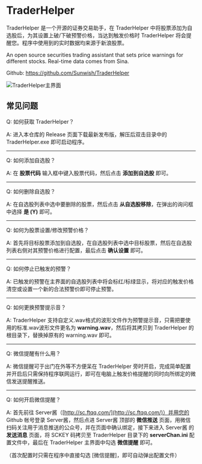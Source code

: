 # TraderHelper

TraderHelper 是一个开源的证券交易助手，在 TraderHelper 中将股票添加为自选股后，为其设置上破/下破预警价格，当达到触发价格时 TraderHelper 将会提醒您。程序中使用到的实时数据均来源于新浪股票。

An open source securities trading assistant that sets price warnings for different stocks. Real-time data comes from Sina.

Github: https://github.com/Sunwish/TraderHelper

![TraderHelper主界面](https://i.loli.net/2020/06/23/mZsnOSDqQ6fdlUw.png)

## 常见问题

Q: 如何获取 TraderHelper？

A: 进入本仓库的 Release 页面下载最新发布版，解压后双击目录中的 TraderHelper.exe 即可启动程序。

----

Q: 如何添加自选股？

A: 在 **股票代码** 输入框中键入股票代码，然后点击 **添加到自选股** 即可。

----

Q: 如何删除自选股？

A: 在自选股列表中选中要删除的股票，然后点击 **从自选股移除**，在弹出的询问框中选择 **是 (Y)** 即可。

----

Q: 如何为股票设置/修改预警价格？

A: 首先将目标股票添加到自选股，在自选股列表中选中目标股票，然后在自选股列表右侧对其预警价格进行配置，最后点击 **确认设置** 即可。

----

Q: 如何停止已触发的预警？

A: 已触发的预警在主界面的自选股列表中将会标红/标绿显示，将对应的触发价格清空或设置一个新的合法预警价即可停止预警。

----

Q: 如何更换预警提示音？

A: TraderHelper 支持自定义.wav格式的波形文件作为预警提示音，只需把要使用的标准.wav波形文件更名为 **warning.wav**，然后将其拷贝到 TraderHelper 的根目录下，替换掉原有的 warning.wav 即可。

------------------

Q: 微信提醒有什么用？

A: 微信提醒可于出门在外等不方便呆在 TraderHelper 旁时开启，完成简单配置并开启后只需保持程序联网运行，即可在电脑上触发价格提醒的同时向所绑定的微信发送提醒推送。

----------------

Q: 如何开启微信提醒？

A: 首先前往 Server酱（[http://sc.ftqq.com/](http://sc.ftqq.com/)）并用您的 Github 帐号登录 Server酱，然后点进 Server酱 顶部的 **微信推送** 页面，用微信扫码关注用于消息推送的公众号，并在页面中确认绑定，接下来进入 Server酱 的 **发送消息** 页面，将 SCKEY 码拷贝至 TraderHelper 目录下的 **serverChan.ini** 配置文件中，最后在 TraderHelper 主界面中勾选 **微信提醒** 即可。

（首次配置时只需在程序中直接勾选 [微信提醒]，即可自动弹出配置文件）